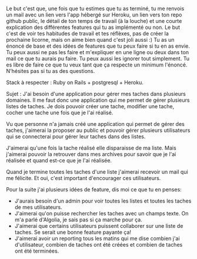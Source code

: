 Le but c'est que, une fois que tu estimes que tu as terminé, tu me renvois un mail avec un lien vers l'app hébergé sur Heroku, un lien vers ton repo github public, le détail de ton temps de travail (à la louche) et une courte explication des différentes features qui tu as implémenté ou non. Le but c'est de voir tes habitudes de travail et tes réflèxes, pas de créer la prochaine licorne, mais on aime bien quand c'est joli aussi :)
Tu as un énoncé de base et des idées de features que tu peux faire si tu en as envie. Tu peux aussi ne pas les faire et m'expliquer en une ligne ou deux dans ton mail ce que tu aurais pu faire. Tu peux aussi les ignorer tout simplement.
Tu es libre de faire ce que tu veux tant que ça respecte un minimum l'énoncé. N'hésites pas si tu as des questions.

Stack à respecter : Ruby on Rails + postgresql + Heroku.

Sujet :
J'ai besoin d'une application pour gérer mes taches dans plusieurs domaines.
Il me faut donc une application qui me permet de gérer plusieurs listes de taches.
Je dois pouvoir créer une tache, modifier une tache, cocher une tache une fois que je l'ai réalisé.

Vu que personne n'a jamais créé une application qui permet de gérer des taches, j'aimerai la proposer au public et pouvoir gérer plusieurs utilisateurs qui se connecterai pour gérer leur taches dans des listes.

J'aimerai qu'une fois la tache réalisé elle disparaisse de ma liste. Mais j'aimerai pouvoir la retrouver dans mes archives pour savoir que je l'ai réalisée et quand est-ce que je l'ai réalisée.

Quand je termine toutes les taches d'une liste j'aimerai recevoir un mail qui me félicite.
Et oui, c'est important d'encourager ces utilisateurs.

Pour la suite j'ai plusieurs idées de feature, dis moi ce que tu en penses:
- J'aurais besoin d'un admin pour voir toutes les listes et toutes les taches de mes utilisateurs.
- J'aimerai qu'on puisse rechercher les taches avec un champs texte. On m'a parlé d'Algolia, je sais pas si ça marche pour ça.
- J'aimerai que certains utilisateurs puissent collaborer sur une liste de taches. Se serait une bonne feature payante ça!
- J'aimerai avoir un reporting tous les matins qui me dise combien j'ai d'utilisateur, combien de taches ont été créées et combien de taches ont été terminées.
